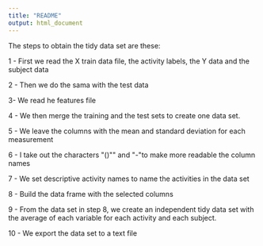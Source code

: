 ```yaml
---
title: "README"
output: html_document
---
```


The steps to obtain the tidy data set are these:

1 - First we read the X train data file, the activity labels, the Y data and the subject data

2 - Then we do the sama with the test data

3- We read he features file

4 - We then merge the training and the test sets to create one data set.

5 - We leave the columns with the mean and standard deviation for each measurement

6 - I take out the characters "()"" and "-"to make more readable the column names

7 - We set descriptive activity names to name the activities in the data set

8 - Build the data frame with the selected columns

9 - From the data set in step 8, we create an independent tidy data set with the  average of each variable for each activity and each subject.

10 - We export the data set to a text file


